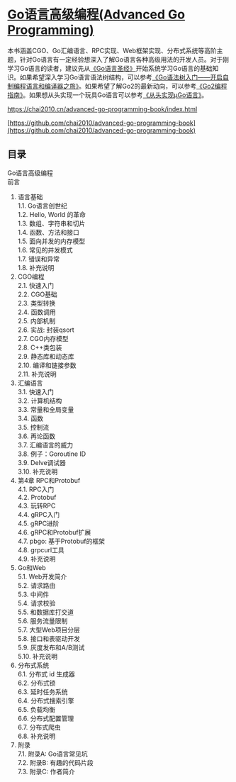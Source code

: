 # [Go语言高级编程(Advanced Go Programming)](https://chai2010.cn/advanced-go-programming-book/index.html#go%E8%AF%AD%E8%A8%80%E9%AB%98%E7%BA%A7%E7%BC%96%E7%A8%8Badvanced-go-programming)   
   
本书涵盖CGO、Go汇编语言、RPC实现、Web框架实现、分布式系统等高阶主题，针对Go语言有一定经验想深入了解Go语言各种高级用法的开发人员。对于刚学习Go语言的读者，建议先从[《Go语言圣经》](https://github.com/golang-china/gopl-zh)开始系统学习Go语言的基础知识。如果希望深入学习Go语言语法树结构，可以参考[《Go语法树入门——开启自制编程语言和编译器之旅》](https://github.com/chai2010/go-ast-book)。如果希望了解Go2的最新动向，可以参考[《Go2编程指南》](https://github.com/chai2010/go2-book)。如果想从头实现一个玩具Go语言可以参考[《从头实现µGo语言》](https://github.com/chai2010/ugo-compiler-book)。   
   
   
https://chai2010.cn/advanced-go-programming-book/index.html   
   
   
[https://github.com/chai2010/advanced-go-programming-book](https://github.com/chai2010/advanced-go-programming-book)   
   

## 目录   
Go语言高级编程   
前言   
1. 语言基础   
   1.1. Go语言创世纪   
   1.2. Hello, World 的革命   
   1.3. 数组、字符串和切片   
   1.4. 函数、方法和接口   
   1.5. 面向并发的内存模型   
   1.6. 常见的并发模式   
   1.7. 错误和异常   
   1.8. 补充说明   
2. CGO编程   
   2.1. 快速入门   
   2.2. CGO基础   
   2.3. 类型转换   
   2.4. 函数调用   
   2.5. 内部机制   
   2.6. 实战: 封装qsort   
   2.7. CGO内存模型   
   2.8. C++类包装   
   2.9. 静态库和动态库   
   2.10. 编译和链接参数   
   2.11. 补充说明   
3. 汇编语言   
   3.1. 快速入门   
   3.2. 计算机结构   
   3.3. 常量和全局变量   
   3.4. 函数   
   3.5. 控制流   
   3.6. 再论函数   
   3.7. 汇编语言的威力   
   3.8. 例子：Goroutine ID   
   3.9. Delve调试器   
   3.10. 补充说明   
4. 第4章 RPC和Protobuf   
   4.1. RPC入门   
   4.2. Protobuf   
   4.3. 玩转RPC   
   4.4. gRPC入门   
   4.5. gRPC进阶   
   4.6. gRPC和Protobuf扩展   
   4.7. pbgo: 基于Protobuf的框架   
   4.8. grpcurl工具   
   4.9. 补充说明   
5. Go和Web   
   5.1. Web开发简介   
   5.2. 请求路由   
   5.3. 中间件   
   5.4. 请求校验   
   5.5. 和数据库打交道   
   5.6. 服务流量限制   
   5.7. 大型Web项目分层   
   5.8. 接口和表驱动开发   
   5.9. 灰度发布和A/B测试   
   5.10. 补充说明   
6. 分布式系统   
   6.1. 分布式 id 生成器   
   6.2. 分布式锁   
   6.3. 延时任务系统   
   6.4. 分布式搜索引擎   
   6.5. 负载均衡   
   6.6. 分布式配置管理   
   6.7. 分布式爬虫   
   6.8. 补充说明   
7. 附录   
   7.1. 附录A: Go语言常见坑   
   7.2. 附录B: 有趣的代码片段   
   7.3. 附录C: 作者简介   


